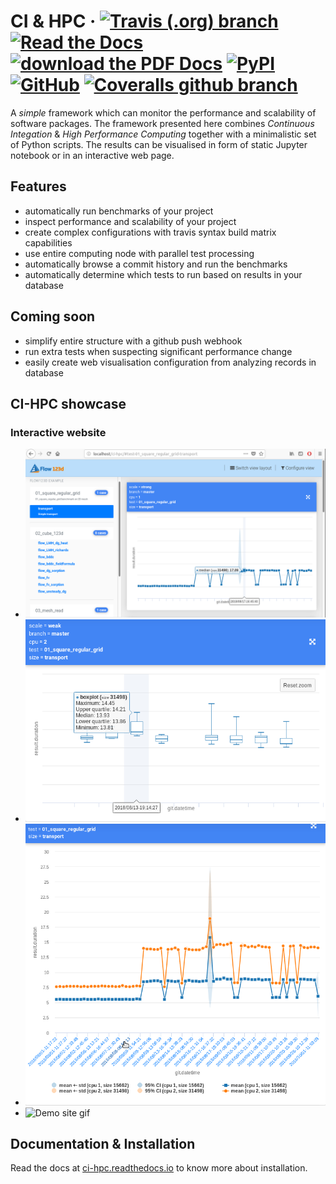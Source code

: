 # CI & HPC &middot; [![Travis (.org) branch](https://img.shields.io/travis/janhybs/ci-hpc/dev.svg?style=flat-square)](https://travis-ci.org/janhybs/ci-hpc) [![Read the Docs](https://img.shields.io/readthedocs/ci-hpc/dev.svg?style=flat-square)](https://ci-hpc.readthedocs.io/en/dev) [![download the PDF Docs](https://img.shields.io/badge/docs-PDF-d3231c.svg?style=flat-square&logo=adobe&logoColor=white)](https://readthedocs.org/projects/ci-hpc/downloads/pdf/dev/) [![PyPI](https://img.shields.io/pypi/v/cihpc.svg?style=flat-square)](https://pypi.org/project/cihpc/) [![GitHub](https://img.shields.io/github/license/janhybs/ci-hpc.svg?style=flat-square)](https://github.com/janhybs/ci-hpc/blob/master/LICENSE) [![Coveralls github branch](https://img.shields.io/coveralls/github/janhybs/ci-hpc/dev.svg?style=flat-square)](https://coveralls.io/github/janhybs/ci-hpc)

A *simple* framework which can monitor the performance and scalability of software packages.
The framework presented here combines *Continuous Integation* & *High Performance Computing*
together with a minimalistic set of Python scripts.
The results can be visualised in form of static Jupyter notebook or in an interactive web page.


## Features
 - automatically run benchmarks of your project
 - inspect performance and scalability of your project
 - create complex configurations with travis syntax build matrix capabilities
 - use entire computing node with parallel test processing
 - automatically browse a commit history and run the benchmarks
 - automatically determine which tests to run based on results in your database

## Coming soon
 - simplify entire structure with a github push webhook
 - run extra tests when suspecting significant performance change
 - easily create web visualisation configuration from analyzing records in database

## CI-HPC showcase

### Interactive website

- ![Demo site 1](docs/imgs/demo/demo-01.png)
- ![Demo site 2](docs/imgs/demo/demo-03.png)
- ![Demo site 2](docs/imgs/demo/demo-05.png)
- ![Demo site gif](docs/imgs/ci-hpc-demo-dev.gif)


## Documentation & Installation
Read the docs at [ci-hpc.readthedocs.io](https://ci-hpc.readthedocs.io/en/dev/) to know more about installation.
